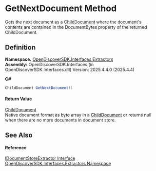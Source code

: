 # GetNextDocument Method


Gets the next document as a <a href="b03bea52-0626-6949-6cc8-dc453414dd35">ChildDocument</a> where the document's contents are contained in the DocumentBytes property of the returned ChildDocument.



## Definition
**Namespace:** <a href="66cb506c-7b83-62d0-4a83-d345a647f76a">OpenDiscoverSDK.Interfaces.Extractors</a>  
**Assembly:** OpenDiscoverSDK.Interfaces (in OpenDiscoverSDK.Interfaces.dll) Version: 2025.4.4.0 (2025.4.4)

**C#**
``` C#
ChildDocument GetNextDocument()
```



#### Return Value
<a href="b03bea52-0626-6949-6cc8-dc453414dd35">ChildDocument</a>  
Native document format as byte array in a <a href="b03bea52-0626-6949-6cc8-dc453414dd35">ChildDocument</a> or returns null when there are no more documents in document store.

## See Also


#### Reference
<a href="075a32e0-700d-6ca2-6d30-a16994b8b27a">IDocumentStoreExtractor Interface</a>  
<a href="66cb506c-7b83-62d0-4a83-d345a647f76a">OpenDiscoverSDK.Interfaces.Extractors Namespace</a>  
